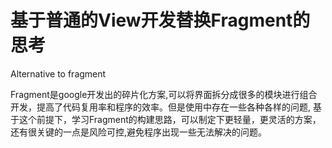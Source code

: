 # 基于普通的View开发替换Fragment的思考
Alternative to fragment


Fragment是google开发出的碎片化方案,可以将界面拆分成很多的模块进行组合开发，提高了代码复用率和程序的效率。但是使用中存在一些各种各样的问题,
基于这个前提下，学习Fragment的构建思路，可以制定下更轻量，更灵活的方案，还有很关键的一点是风险可控,避免程序出现一些无法解决的问题。  
 
